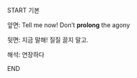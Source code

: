 START
기본

앞면:
Tell me now! Don’t **prolong** the agony


뒷면:
지금 말해! 질질 끌지 말고.


해석:
연장하다

<!--ID: 1733726319980-->
END